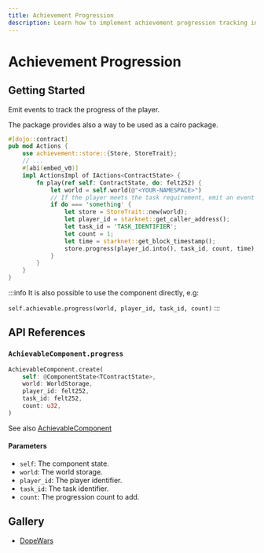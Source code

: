 ```yaml
---
title: Achievement Progression
description: Learn how to implement achievement progression tracking in your game using Cartridge's event-based system and API.
---
```


# Achievement Progression

## Getting Started

Emit events to track the progress of the player.

The package provides also a way to be used as a cairo package.

```rust
#[dojo::contract]
pub mod Actions {
    use achievement::store::{Store, StoreTrait};
    // ...
    #[abi(embed_v0)]
    impl ActionsImpl of IActions<ContractState> {
        fn play(ref self: ContractState, do: felt252) {
            let world = self.world(@"<YOUR-NAMESPACE>")
            // If the player meets the task requirement, emit an event to track the progress
            if do === 'something' {
                let store = StoreTrait::new(world);
                let player_id = starknet::get_caller_address();
                let task_id = 'TASK_IDENTIFIER';
                let count = 1;
                let time = starknet::get_block_timestamp();
                store.progress(player_id.into(), task_id, count, time);
            }
        }
    }
}
```

:::info
It is also possible to use the component directly, e.g:

`self.achievable.progress(world, player_id, task_id, count)`
:::

## API References

### `AchievableComponent.progress`

```rust
AchievableComponent.create(
    self: @ComponentState<TContractState>,
    world: WorldStorage,
    player_id: felt252,
    task_id: felt252,
    count: u32,
)
```

See also [AchievableComponent](https://github.com/cartridge-gg/arcade/blob/main/packages/achievement/src/components/achievable.cairo)

#### Parameters

- `self`: The component state.
- `world`: The world storage.
- `player_id`: The player identifier.
- `task_id`: The task identifier.
- `count`: The progression count to add.

## Gallery

- [DopeWars](https://github.com/cartridge-gg/dopewars/blob/mainnet/src/systems/helpers/shopping.cairo)
